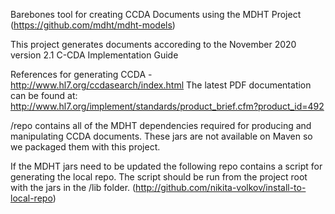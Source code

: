 Barebones tool for creating CCDA Documents using the MDHT Project (https://github.com/mdht/mdht-models)

This project generates documents accoreding to the November 2020 version 2.1 C-CDA Implementation Guide

References for generating CCDA - http://www.hl7.org/ccdasearch/index.html
The latest PDF documentation can be found at: http://www.hl7.org/implement/standards/product_brief.cfm?product_id=492

/repo contains all of the MDHT dependencies required for producing and manipulating CCDA documents. These jars are not available on Maven so we packaged them with this project.

If the MDHT jars need to be updated the following repo contains a script for generating the local repo. The script should be run from the project root with the jars in the /lib folder. (http://github.com/nikita-volkov/install-to-local-repo)

